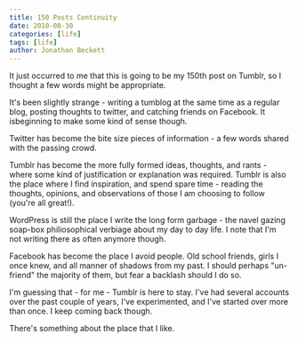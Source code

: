 ```yaml
---
title: 150 Posts Continuity
date: 2010-08-30
categories: [life]
tags: [life]
author: Jonathan Beckett
---
```


It just occurred to me that this is going to be my 150th post on Tumblr, so I thought a few words might be appropriate.

It's been slightly strange - writing a tumblog at the same time as a regular blog, posting thoughts to twitter, and catching friends on Facebook. It isbeginning to make some kind of sense though.

Twitter has become the bite size pieces of information - a few words shared with the passing crowd.

Tumblr has become the more fully formed ideas, thoughts, and rants - where some kind of justification or explanation was required. Tumblr is also the place where I find inspiration, and spend spare time - reading the thoughts, opinions, and observations of those I am choosing to follow (you're all great!).

WordPress is still the place I write the long form garbage - the navel gazing soap-box philiosophical verbiage about my day to day life. I note that I'm not writing there as often anymore though.

Facebook has become the place I avoid people. Old school friends, girls I once knew, and all manner of shadows from my past. I should perhaps "un-friend" the majority of them, but fear a backlash should I do so.

I'm guessing that - for me - Tumblr is here to stay. I've had several accounts over the past couple of years, I've experimented, and I've started over more than once. I keep coming back though.

There's something about the place that I like.